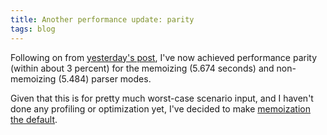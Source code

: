 ```yaml
---
title: Another performance update: parity
tags: blog
---
```


Following on from [yesterday's post](http://wincent.dev/a/about/wincent/weblog/archives/2007/02/parser_generato.php), I've now achieved performance parity (within about 3 percent) for the memoizing (5.674 seconds) and non-memoizing (5.484) parser modes.

Given that this is for pretty much worst-case scenario input, and I haven't done any profiling or optimization yet, I've decided to make [memoization the default](http://wincent.dev/a/about/wincent/weblog/svn-log/archives/2007/02/walrus_r47_2_items_changed.php).
